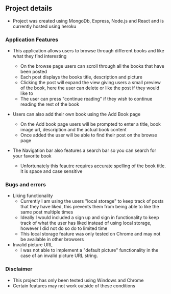 ## Project details
- Project was created using MongoDb, Express, Node.js and React and is currently hosted using heroku

### Application Features
- This application allows users to browse through different books and like what they find interesting
  - On the browse page users can scroll through all the books that have been posted
  - Each post displays the books title, description and picture
  - Clicking the post will expand the view giving users a small preview of the book, here the user can delete or like the post if they would like to
  - The user can press "continue reading" if they wish to continue reading the rest of the book
 
- Users can also add their own book using the Add Book page
  - On the Add book page users will be prompted to enter a title, book image url, description and the actual book content
  - Once added the user will be able to find their post on the browse page
  
  
- The Navigation bar also features a search bar so you can search for your favorite book
  - Unfortunately this feautre requires accurate spelling of the book title. It is space and case sensitive
  
  
### Bugs and errors
- Liking functionality 
  - Currently I am using the users "local storage" to keep track of posts that they have liked, this prevents them from being able to like the same post multiple times
  - Ideally I would included a sign up and sign in functionality to keep track of what the user has liked instead of using local storage, however I did not do so do to limited time
  - This local storage feature was only tested on Chrome and may not be available in other browsers
- Invalid picture URL
  - I was not able to implement a "default picture" functionality in the case of an invalid picture URL string.
  





### Disclaimer
- This project has only been tested using Windows and Chrome
- Certain features may not work outside of these conditions 
